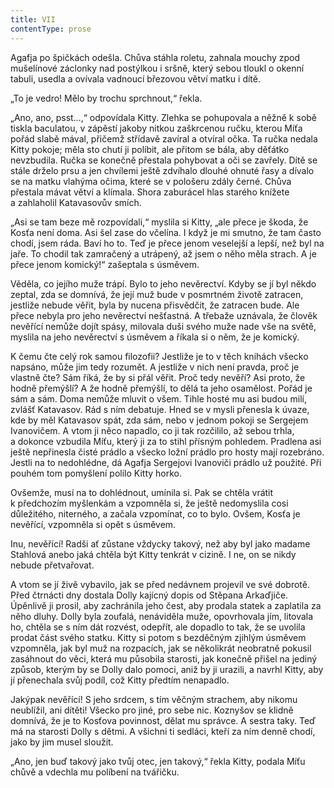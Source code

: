 ```yaml
---
title: VII
contentType: prose
---
```


Agafja po špičkách odešla. Chůva stáhla roletu, zahnala mouchy zpod mušelínové záclonky nad postýlkou i sršně, který sebou tloukl o okenní tabuli, usedla a ovívala vadnoucí březovou větví matku i dítě.

„To je vedro! Mělo by trochu sprchnout,“ řekla.

„Ano, ano, psst…,“ odpovídala Kitty. Zlehka se pohupovala a něžně k sobě tiskla baculatou, v zápěstí jakoby nitkou zaškrcenou ručku, kterou Míťa pořád slabě mával, přičemž střídavě zavíral a otvíral očka. Ta ručka nedala Kitty pokoje; měla sto chutí ji políbit, ale přitom se bála, aby děťátko nevzbudila. Ručka se konečně přestala pohybovat a oči se zavřely. Dítě se stále drželo prsu a jen chvílemi ještě zdvíhalo dlouhé ohnuté řasy a dívalo se na matku vlahýma očima, které se v pološeru zdály černé. Chůva přestala mávat větví a klímala. Shora zaburácel hlas starého knížete a zahlaholil Katavasovův smích.

„Asi se tam beze mě rozpovídali,“ myslila si Kitty, „ale přece je škoda, že Kosťa není doma. Asi šel zase do včelína. I když je mi smutno, že tam často chodí, jsem ráda. Baví ho to. Teď je přece jenom veselejší a lepší, než byl na jaře. To chodil tak zamračený a utrápený, až jsem o něho měla strach. A je přece jenom komický!“ zašeptala s úsměvem.

Věděla, co jejího muže trápí. Bylo to jeho nevěrectví. Kdyby se jí byl někdo zeptal, zda se domnívá, že její muž bude v posmrtném životě zatracen, jestliže nebude věřit, byla by nucena přisvědčit, že zatracen bude. Ale přece nebyla pro jeho nevěrectví nešťastná. A třebaže uznávala, že člověk nevěřící nemůže dojít spásy, milovala duši svého muže nade vše na světě, myslila na jeho nevěrectví s úsměvem a říkala si o něm, že je komický.

K čemu čte celý rok samou filozofii? Jestliže je to v těch knihách všecko napsáno, může jim tedy rozumět. A jestliže v nich není pravda, proč je vlastně čte? Sám říká, že by si přál věřit. Proč tedy nevěří? Asi proto, že hodně přemýšlí? A že hodně přemýšlí, to dělá ta jeho osamělost. Pořád je sám a sám. Doma nemůže mluvit o všem. Tihle hosté mu asi budou milí, zvlášť Katavasov. Rád s ním debatuje. Hned se v mysli přenesla k úvaze, kde by měl Katavasov spát, zda sám, nebo v jednom pokoji se Sergejem Ivanovičem. A vtom ji něco napadlo, co ji tak rozčililo, až sebou trhla, a dokonce vzbudila Míťu, který ji za to stihl přísným pohledem. Pradlena asi ještě nepřinesla čisté prádlo a všecko ložní prádlo pro hosty mají rozebráno. Jestli na to nedohlédne, dá Agafja Sergejovi Ivanoviči prádlo už použité. Při pouhém tom pomyšlení polilo Kitty horko.

Ovšemže, musí na to dohlédnout, umínila si. Pak se chtěla vrátit k předchozím myšlenkám a vzpomněla si, že ještě nedomyslila cosi důležitého, niterného, a začala vzpomínat, co to bylo. Ovšem, Kosťa je nevěřící, vzpomněla si opět s úsměvem.

Inu, nevěřící! Radši ať zůstane vždycky takový, než aby byl jako madame Stahlová anebo jaká chtěla být Kitty tenkrát v cizině. I ne, on se nikdy nebude přetvařovat.

A vtom se jí živě vybavilo, jak se před nedávnem projevil ve své dobrotě. Před čtrnácti dny dostala Dolly kajícný dopis od Stěpana Arkaďjiče. Úpěnlivě ji prosil, aby zachránila jeho čest, aby prodala statek a zaplatila za něho dluhy. Dolly byla zoufalá, nenáviděla muže, opovrhovala jím, litovala ho, chtěla se s ním dát rozvést, odepřít, ale dopadlo to tak, že se uvolila prodat část svého statku. Kitty si potom s bezděčným zjihlým úsměvem vzpomněla, jak byl muž na rozpacích, jak se několikrát neobratně pokusil zasáhnout do věci, která mu působila starosti, jak konečně přišel na jediný způsob, kterým by se Dolly dalo pomoci, aniž by ji urazili, a navrhl Kitty, aby jí přenechala svůj podíl, což Kitty předtím nenapadlo.

Jakýpak nevěřící! S jeho srdcem, s tím věčným strachem, aby nikomu neublížil, ani dítěti! Všecko pro jiné, pro sebe nic. Koznyšov se klidně domnívá, že je to Kosťova povinnost, dělat mu správce. A sestra taky. Teď má na starosti Dolly s dětmi. A všichni ti sedláci, kteří za ním denně chodí, jako by jim musel sloužit.

„Ano, jen buď takový jako tvůj otec, jen takový,“ řekla Kitty, podala Míťu chůvě a vdechla mu políbení na tvářičku.
